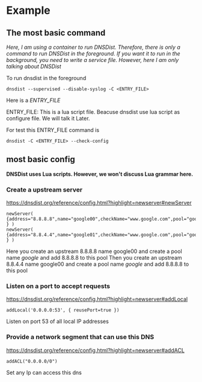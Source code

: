 # Example
## The most basic command
*Here, I am using a container to run DNSDist. Therefore, there is only a command to run DNSDist in the foreground. If you want it to run in the background, you need to write a service file. However, here I am only talking about DNSDist*

To run dnsdist in the foreground 
```
dnsdist --supervised --disable-syslog -C <ENTRY_FILE>
```
Here is a *ENTRY_FILE*

ENTRY_FILE: This is a lua script file. Beacuse dnsdist use lua script as configure file. We will talk it Later.

For test this ENTRY_FILE command is

```
dnsdist -C <ENTRY_FILE> --check-config
```

## most basic config
**DNSDist uses Lua scripts. However, we won't discuss Lua grammar here.**

### Create a upstream server
https://dnsdist.org/reference/config.html?highlight=newserver#newServer
```
newServer( {address="8.8.8.8",name="google00",checkName="www.google.com",pool="google",maxCheckFailures=2 } )
newServer( {address="8.8.4.4",name="google01",checkName="www.google.com",pool="google",maxCheckFailures=2 } )
```
Here you create an upstream 8.8.8.8 name google00 and create a pool name *google*  and add 8.8.8.8 to this pool
Then  you create an upstream 8.8.4.4 name google00 and create a pool name *google*  and add 8.8.8.8 to this pool


### Listen on a port to accept requests
https://dnsdist.org/reference/config.html?highlight=newserver#addLocal
```
addLocal('0.0.0.0:53', { reusePort=true })
```
Listen on port 53 of all local IP addresses

### Provide a network segment that can use this DNS
https://dnsdist.org/reference/config.html?highlight=newserver#addACL
```
addACL("0.0.0.0/0")
```
Set any Ip can access this dns


### 
